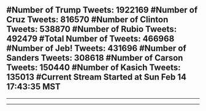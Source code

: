 #Number of Trump Tweets: 1922169
#Number of Cruz Tweets: 816570
#Number of Clinton Tweets: 538870
#Number of Rubio Tweets: 492479
#Total Number of Tweets: 466968 
#Number of Jeb! Tweets: 431696
#Number of Sanders Tweets: 308618
#Number of Carson Tweets: 150440
#Number of Kasich Tweets: 135013
#Current Stream Started at Sun Feb 14 17:43:35 MST
---
---
---
